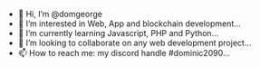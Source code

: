 - 👋 Hi, I’m @domgeorge
- 👀 I’m interested in Web, App and blockchain development...
- 🌱 I’m currently learning Javascript, PHP and Python...
- 💞️ I’m looking to collaborate on any web development project...
- 📫 How to reach me: my discord handle #dominic2090...

<!---
domgeorge/domgeorge is a ✨ special ✨ repository because its `README.md` (this file) appears on your GitHub profile.
You can click the Preview link to take a look at your changes.
--->
